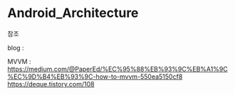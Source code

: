 # Android_Architecture


참조 

blog : 



MVVM : https://medium.com/@PaperEd/%EC%95%88%EB%93%9C%EB%A1%9C%EC%9D%B4%EB%93%9C-how-to-mvvm-550ea5150cf8
<br>https://deque.tistory.com/108
